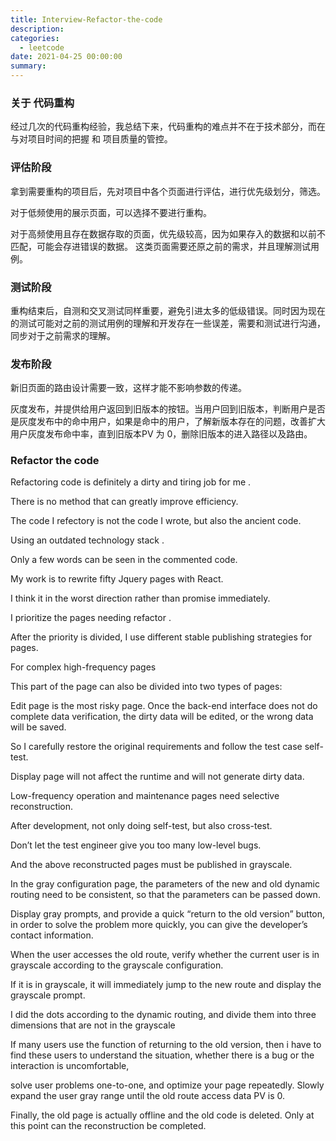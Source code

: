 ```yaml
---
title: Interview-Refactor-the-code
description: 
categories:
  - leetcode
date: 2021-04-25 00:00:00
summary: 
---
```


### 关于 代码重构

经过几次的代码重构经验，我总结下来，代码重构的难点并不在于技术部分，而在与对项目时间的把握 和 项目质量的管控。

### 评估阶段

拿到需要重构的项目后，先对项目中各个页面进行评估，进行优先级划分，筛选。

对于低频使用的展示页面，可以选择不要进行重构。

对于高频使用且存在数据存取的页面，优先级较高，因为如果存入的数据和以前不匹配，可能会存进错误的数据。 这类页面需要还原之前的需求，并且理解测试用例。

### 测试阶段

重构结束后，自测和交叉测试同样重要，避免引进太多的低级错误。同时因为现在的测试可能对之前的测试用例的理解和开发存在一些误差，需要和测试进行沟通，同步对于之前需求的理解。

### 发布阶段

新旧页面的路由设计需要一致，这样才能不影响参数的传递。

灰度发布，并提供给用户返回到旧版本的按钮。当用户回到旧版本，判断用户是否是灰度发布中的命中用户，如果是命中的用户，了解新版本存在的问题，改善扩大用户灰度发布命中率，直到旧版本PV 为 0，删除旧版本的进入路径以及路由。

### Refactor the code

Refactoring code is definitely a dirty and tiring job for me .

There is no method that can greatly improve efficiency.

The code I refectory is not the code I wrote, but also the ancient code.

Using an outdated technology stack .

Only a few words can be seen in the commented code.

My work is to rewrite fifty Jquery pages with React.

I think it in the worst direction rather than promise immediately.

I prioritize the pages needing refactor .

After the priority is divided, I use different stable publishing strategies for pages.

For complex high-frequency pages

This part of the page can also be divided into two types of pages:

Edit page is the most risky page. Once the back-end interface does not do complete data verification, the dirty data will be edited, or the wrong data will be saved.

So I carefully restore the original requirements and follow the test case self-test.

Display page will not affect the runtime and will not generate dirty data.

Low-frequency operation and maintenance pages need selective reconstruction.

After development, not only doing self-test, but also cross-test.

Don’t let the test engineer give you too many low-level bugs.

And the above reconstructed pages must be published in grayscale.

In the gray configuration page, the parameters of the new and old dynamic routing need to be consistent, so that the parameters can be passed down.

Display gray prompts, and provide a quick “return to the old version” button, in order to solve the problem more quickly, you can give the developer’s contact information.

When the user accesses the old route, verify whether the current user is in grayscale according to the grayscale configuration.

If it is in grayscale, it will immediately jump to the new route and display the grayscale prompt.

I did the dots according to the dynamic routing, and divide them into three dimensions that are not in the grayscale

If many users use the function of returning to the old version, then i have to find these users to understand the situation, whether there is a bug or the interaction is uncomfortable,

solve user problems one-to-one, and optimize your page repeatedly. Slowly expand the user gray range until the old route access data PV is 0.

Finally, the old page is actually offline and the old code is deleted. Only at this point can the reconstruction be completed.

